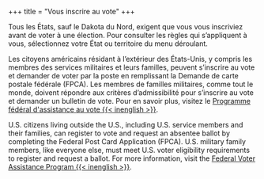 +++
title = "Vous inscrire au vote"
+++

Tous les États, sauf le Dakota du Nord, exigent que vous vous inscriviez avant de voter à une élection. Pour consulter les règles qui s’appliquent à vous, sélectionnez votre État ou territoire du menu déroulant.

Les citoyens américains résidant à l’extérieur des États-Unis, y compris les membres des services militaires et leurs familles, peuvent s’inscrire au vote et demander de voter par la poste en remplissant la Demande de carte postale fédérale (FPCA). Les membres de familles militaires, comme tout le monde, doivent répondre aux critères d’admissibilité pour s’inscrire au vote et demander un bulletin de vote. Pour en savoir plus, visitez le [Programme fédéral d'assistance au vote {{< inenglish >}}](https://www.fvap.gov/).

U.S. citizens living outside the U.S., including U.S. service members and their families, can register to vote and request an absentee ballot by completing the Federal Post Card Application (FPCA). U.S. military family members, like everyone else, must meet U.S. voter eligibility requirements to register and request a ballot. For more information, visit the [Federal Voter Assistance Program {{< inenglish >}}](https://www.fvap.gov/).
